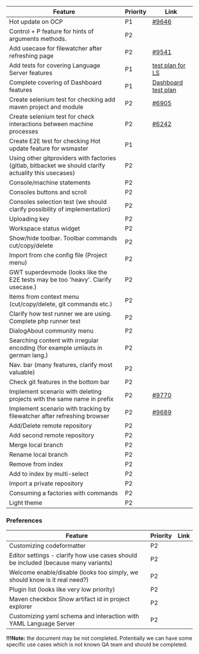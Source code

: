 |Feature|Priority|Link|
| ------------- | ------------- | ---------- |
|  Hot update on OCP | P1 | [#9646](https://github.com/eclipse/che/issues/9646) |
|  Control + P feature for hints of arguments methods. | P2 | |
|  Add usecase for filewatcher after refreshing page | P2 | [#9541](https://github.com/eclipse/che/issues/9541) |
|  Add tests for covering Language Server features | P1 | [test plan for LS](https://github.com/eclipse/che/wiki/Test-plan-for-checking-Language-servers) |
|  Complete covering of  Dashboard features | P1 | [Dashboard test plan](https://docs.google.com/document/d/1HbU9rzto8wT-6CFE8GFPi3BEW60suVmSmxDkomqbxwQ/edit) |
|  Create selenium test for checking add maven project and module | P2 | [#6905](https://github.com/eclipse/che/issues/6905) |
|  Create selenium test for check interactions between machine processes | P2 | [#6242](https://github.com/eclipse/che/issues/6242) |
|  Create E2E test for checking Hot update feature for wsmaster | P1 | |
|  Using other gitproviders with factories (gitlab, bitbacket we should clarify actuality this usecases)  | P2 |  |
|  Console/machine statements | P2 | |
|  Consoles buttons and scroll | P2 | |
|  Consoles selection test (we should clarify possibility of implementation) | P2 |  |
|  Uploading key | P2 | |
|  Workspace status widget | P2 | |
|  Show/hide toolbar. Toolbar commands cut/copy/delete | P2 | |
|  Import from che config file (Project menu) | P2 |  |
|  GWT superdevmode (looks like the E2E tests may be too 'heavy'. Clarify usecase.) | P2 |  |
|  Items from context menu (cut/copy/delete, git commands etc.) | P2 |  |
|  Clarify how test runner we are using. Complete php runner test | P2 | |
|  DialogAbout community menu | P2 | |
|  Searching content with irregular encoding (for example umlauts in german lang.) | P2 |  |
|  Nav. bar (many features, clarify most valuable) | P2 |  |
|  Check git features in the  bottom bar | P2 | |
|  Implement scenario with deleting projects with the same name in prefix | P2 | [#9770](https://github.com/eclipse/che/issues/9770) |
|  Implement scenario with tracking by filewatcher after refreshing browser | P2 | [#9689](https://github.com/eclipse/che/pull/9689) |
|  Add/Delete remote repository | P2 | |
|  Add second remote repository | P2 | |
|  Merge local branch | P2 | |
|  Rename local branch | P2 | |
|  Remove from index | P2 | |
|  Add to index by multi-select | P2 |  |
|  Import a private repository | P2 | |
|  Сonsuming a factories with commands | P2 | |
|  Light theme| P2 | |

### Preferences
|Feature|Priority|Link|
| ------------- | ------------- | ---------- |
|  Customizing codeformatter | P2 | |
|  Editor settings - clarify how use cases should be included (because many variants) | P2 |  |
|  Welcome enable/disable (looks too simply, we should know is it real need?) | P2 |  |
|  Plugin list (looks like very low priority) | P2 |  |
|  Maven checkbox Show artifact id in project explorer | P2 | |
|  Customizing yaml schema and interaction with YAML Language Server | P2 | |

**!!!Note:** the document may be not completed. Potentially we can have some specific use cases which is not known QA team and should be completed.
